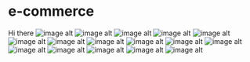 ﻿# e-commerce
Hi there 
![image alt](https://github.com/harshana47/e-commerce/blob/38af20eef1cf90a6dafae6074f2821f65c76e242/admin1.png)
![image alt](https://github.com/harshana47/e-commerce/blob/b0f587467e35a2ad71010cd7940ced8f03ae46e7/admin2.png)
![image alt](https://github.com/harshana47/e-commerce/blob/b0f587467e35a2ad71010cd7940ced8f03ae46e7/admin3.png)
![image alt](https://github.com/harshana47/e-commerce/blob/b0f587467e35a2ad71010cd7940ced8f03ae46e7/admin4.png)
![image alt](https://github.com/harshana47/e-commerce/blob/b0f587467e35a2ad71010cd7940ced8f03ae46e7/admin5.png)
![image alt](https://github.com/harshana47/e-commerce/blob/b0f587467e35a2ad71010cd7940ced8f03ae46e7/admin6.png)
![image alt](https://github.com/harshana47/e-commerce/blob/b0f587467e35a2ad71010cd7940ced8f03ae46e7/admin7.png)
![image alt](https://github.com/harshana47/e-commerce/blob/b0f587467e35a2ad71010cd7940ced8f03ae46e7/admin8.png)
![image alt](https://github.com/harshana47/e-commerce/blob/b0f587467e35a2ad71010cd7940ced8f03ae46e7/admin9.png)
![image alt](https://github.com/harshana47/e-commerce/blob/b0f587467e35a2ad71010cd7940ced8f03ae46e7/demo1.png)
![image alt](https://github.com/harshana47/e-commerce/blob/b0f587467e35a2ad71010cd7940ced8f03ae46e7/demo2.png)
![image alt](https://github.com/harshana47/e-commerce/blob/b0f587467e35a2ad71010cd7940ced8f03ae46e7/demo3.png)
![image alt](https://github.com/harshana47/e-commerce/blob/b0f587467e35a2ad71010cd7940ced8f03ae46e7/demo4.png)
![image alt](https://github.com/harshana47/e-commerce/blob/b0f587467e35a2ad71010cd7940ced8f03ae46e7/demo5.png)
![image alt](https://github.com/harshana47/e-commerce/blob/b0f587467e35a2ad71010cd7940ced8f03ae46e7/demo6.png)
![image alt](https://github.com/harshana47/e-commerce/blob/b0f587467e35a2ad71010cd7940ced8f03ae46e7/demo7.png)
